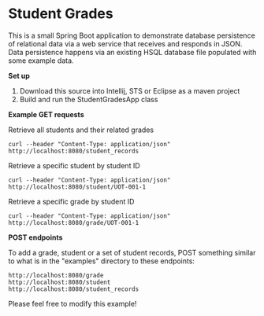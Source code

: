 # Student Grades
This is a small Spring Boot application to demonstrate database persistence of relational 
data via a web service that receives and responds in JSON. Data persistence happens via 
an existing HSQL database file populated with some example data.

**Set up**

1. Download this source into Intellij, STS or Eclipse as a maven project
2. Build and run the StudentGradesApp class

**Example GET requests**

Retrieve all students and their related grades

```
curl --header "Content-Type: application/json" http://localhost:8080/student_records
```
Retrieve a specific student by student ID

```
curl --header "Content-Type: application/json" http://localhost:8080/student/UOT-001-1
```

Retrieve a specific grade by student ID

```
curl --header "Content-Type: application/json" http://localhost:8080/grade/UOT-001-1
```

**POST endpoints**

To add a grade, student or a set of student records, POST something similar to what is in the "examples" directory 
to these endpoints: 

```
http://localhost:8080/grade
http://localhost:8080/student
http://localhost:8080/student_records
```

Please feel free to modify this example!
